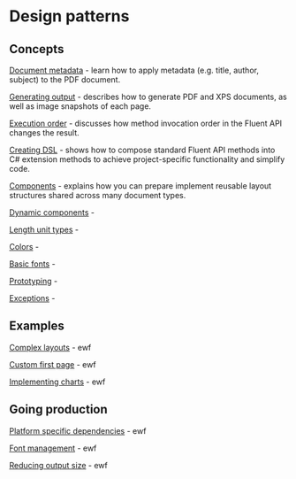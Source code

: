 # Design patterns

## Concepts

[Document metadata](/concepts/document-metadata) - learn how to apply metadata (e.g. title, author, subject) to the PDF document.

[Generating output](/concepts/generating-output) - describes how to generate PDF and XPS documents, as well as image snapshots of each page.

[Execution order](/concepts/execution-order) - discusses how method invocation order in the Fluent API changes the result.

[Creating DSL](/concepts/creating-dsl) - shows how to compose standard Fluent API methods into C# extension methods to achieve project-specific functionality and simplify code.

[Components](/concepts/components) - explains how you can prepare implement reusable layout structures shared across many document types.

[Dynamic components](/concepts/dynamic-components) - 

[Length unit types](/concepts/length-unit-types) - 

[Colors](/concepts/colors) - 

[Basic fonts](/concepts/basic-fonts) - 

[Prototyping](/concepts/prototyping) - 

[Exceptions](/concepts/exceptions) - 


## Examples

[Complex layouts](/examples/complex-layouts) - ewf

[Custom first page](/examples/custom-first-page) - ewf

[Implementing charts](/examples/implementing-charts) - ewf

## Going production

[Platform specific dependencies](/going-production/platform-specific-dependencies) - ewf

[Font management](/going-production/font-management) - ewf

[Reducing output size](/going-production/reducing-output-size) - ewf
